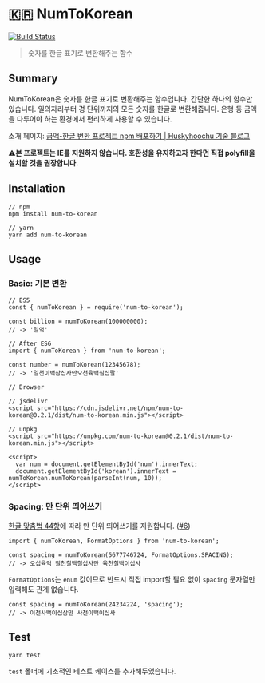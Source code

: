# :kr: NumToKorean

[![Build Status](https://travis-ci.org/huskyhoochu/num-to-korean.svg?branch=master)](https://travis-ci.org/huskyhoochu/num-to-korean)

> 숫자를 한글 표기로 변환해주는 함수

## Summary

NumToKorean은 숫자를 한글 표기로 변환해주는 함수입니다. 간단한 하나의 함수만 있습니다. 일의자리부터 경 단위까지의 모든 숫자를 한글로 변환해줍니다. 은행 등 금액을 다루어야 하는 환경에서 편리하게 사용할 수 있습니다.

소개 페이지: [금액-한글 변환 프로젝트 npm 배포하기 | Huskyhoochu 기술 블로그](https://www.huskyhoochu.com/num-to-korean/)

:warning:**본 프로젝트는 IE를 지원하지 않습니다. 호환성을 유지하고자 한다먼 직접 polyfill을 설치할 것을 권장합니다.**

## Installation

```
// npm
npm install num-to-korean

// yarn
yarn add num-to-korean
```

## Usage

### Basic: 기본 변환

```
// ES5
const { numToKorean } = require('num-to-korean');

const billion = numToKorean(100000000);
// -> '일억'
```

```
// After ES6
import { numToKorean } from 'num-to-korean';

const number = numToKorean(12345678);
// -> '일천이백삼십사만오천육백칠십팔'
```

```
// Browser

// jsdelivr
<script src="https://cdn.jsdelivr.net/npm/num-to-korean@0.2.1/dist/num-to-korean.min.js"></script>

// unpkg
<script src="https://unpkg.com/num-to-korean@0.2.1/dist/num-to-korean.min.js"></script>

<script>
  var num = document.getElementById('num').innerText;
  document.getElementById('korean').innerText = numToKorean.numToKorean(parseInt(num, 10));
</script>
```

### Spacing: 만 단위 띄어쓰기

[한글 맞춤법 44항](http://kornorms.korean.go.kr/regltn/regltnView.do?regltn_code=0001&regltn_no=264#a264)에 따라 만 단위 띄어쓰기를 지원합니다. ([#6](https://github.com/huskyhoochu/num-to-korean/issues/6))

```
import { numToKorean, FormatOptions } from 'num-to-korean';

const spacing = numToKorean(5677746724, FormatOptions.SPACING);
// -> 오십육억 칠천칠백칠십사만 육천칠백이십사
```

`FormatOptions`는 `enum` 값이므로 반드시 직접 import할 필요 없이 `spacing` 문자열만 입력해도 관계 없습니다.

```
const spacing = numToKorean(24234224, 'spacing');
// -> 이천사백이십삼만 사천이백이십사
```

## Test

```
yarn test
```

`test` 폴더에 기초적인 테스트 케이스를 추가해두었습니다.
